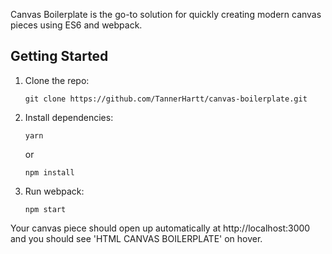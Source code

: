Canvas Boilerplate is the go-to solution for quickly creating modern canvas pieces using ES6 and webpack.

## Getting Started

1.  Clone the repo:

        git clone https://github.com/TannerHartt/canvas-boilerplate.git

2.  Install dependencies:

        yarn

    or

        npm install

3.  Run webpack:

        npm start

Your canvas piece should open up automatically at http://localhost:3000 and you should see 'HTML CANVAS BOILERPLATE' on hover.
